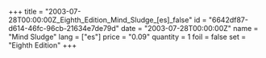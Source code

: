 +++
title = "2003-07-28T00:00:00Z_Eighth_Edition_Mind_Sludge_[es]_false"
id = "6642df87-d614-46fc-96cb-21634e7de79d"
date = "2003-07-28T00:00:00Z"
name = "Mind Sludge"
lang = ["es"]
price = "0.09"
quantity = 1
foil = false
set = "Eighth Edition"
+++
